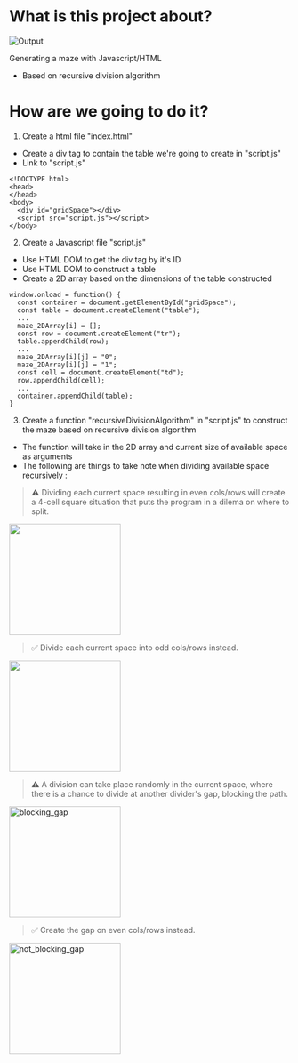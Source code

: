 # What is this project about?

![Output](https://user-images.githubusercontent.com/48362970/101325287-78f54a80-38a6-11eb-8698-0c01f9eb5fe2.png)

Generating a maze with Javascript/HTML
* Based on recursive division algorithm

# How are we going to do it?
1. Create a html file "index.html" 
* Create a div tag to contain the table we're going to create in "script.js"
* Link to "script.js" 

```
<!DOCTYPE html>
<head>
</head>
<body>
  <div id="gridSpace"></div>
  <script src="script.js"></script>
</body>
```

2. Create a Javascript file "script.js"
* Use HTML DOM to get the div tag by it's ID
* Use HTML DOM to construct a table 
* Create a 2D array based on the dimensions of the table constructed

```
window.onload = function() {
  const container = document.getElementById("gridSpace");
  const table = document.createElement("table");
  ...
  maze_2DArray[i] = [];
  const row = document.createElement("tr");
  table.appendChild(row);
  ...
  maze_2DArray[i][j] = "0";
  maze_2DArray[i][j] = "1";
  const cell = document.createElement("td");
  row.appendChild(cell);
  ...
  container.appendChild(table);
}
```

3. Create a function "recursiveDivisionAlgorithm" in "script.js" to construct the maze based on recursive division algorithm
* The function will take in the 2D array and current size of available space as arguments
* The following are things to take note when dividing available space recursively : 
> :warning: Dividing each current space resulting in even cols/rows will create a 4-cell square situation that puts the program in a dilema on where to split.

<img width="200" height="200" src="https://user-images.githubusercontent.com/48362970/94020755-dcaec200-fde5-11ea-88e1-c32756236bf8.png"/> 

> :white_check_mark: Divide each current space into odd cols/rows instead.

<img width="200" height="200" src="https://user-images.githubusercontent.com/48362970/94023241-9313a680-fde8-11ea-9ba6-80b381aa33b6.png"/>

> :warning: A division can take place randomly in the current space, where there is a chance to divide at another divider's gap, blocking the path. 

<img width="200" height="200" src="https://user-images.githubusercontent.com/48362970/94020357-6ad67880-fde5-11ea-9682-343dd222e9a1.png" alt="blocking_gap" />

> :white_check_mark: Create the gap on even cols/rows instead.

<img width="200" height="200" src="https://user-images.githubusercontent.com/48362970/94023391-be969100-fde8-11ea-94ef-51f0b06a3896.png" alt="not_blocking_gap" />










